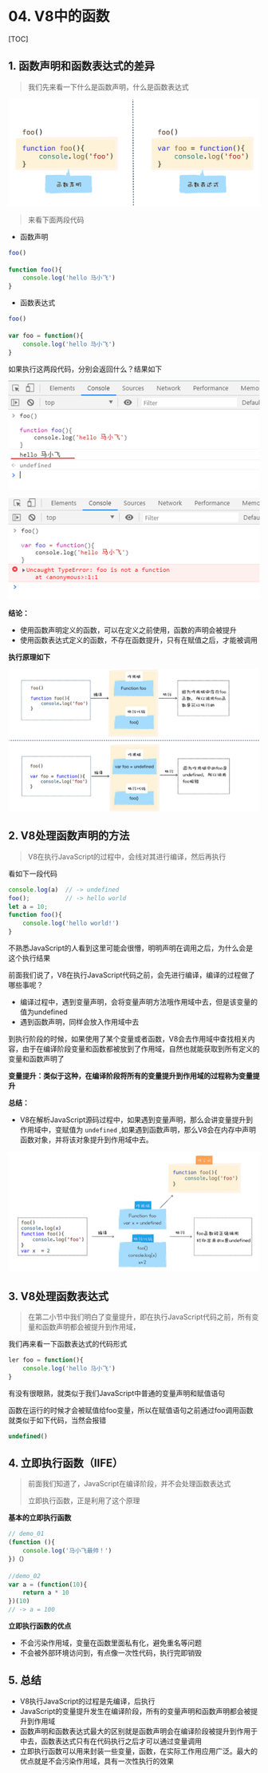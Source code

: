 # 04. V8中的函数

[TOC]

## 1. 函数声明和函数表达式的差异

> 我们先来看一下什么是函数声明，什么是函数表达式

![1597069155616](./assets/1597069155616.png)

> 来看下面两段代码

- 函数声明

~~~js
foo()

function foo(){
    console.log('hello 马小飞')
}
~~~

- 函数表达式

~~~js
foo()

var foo = function(){
    console.log('hello 马小飞')
}
~~~

如果执行这两段代码，分别会返回什么？结果如下

![1597069493591](./assets/1597069493591.png)

![](1597069562025.png)

**结论：**

- 使用函数声明定义的函数，可以在定义之前使用，函数的声明会被提升
- 使用函数表达式定义的函数，不存在函数提升，只有在赋值之后，才能被调用

**执行原理如下**

![1597069767411](./assets/1597069767411.png)



## 2. V8处理函数声明的方法

> V8在执行JavaScript的过程中，会线对其进行编译，然后再执行

看如下一段代码

~~~js
console.log(a)	// -> undefined
foo();			// -> hello world
let a = 10;
function foo(){
    console.log('hello world!')
}
~~~

不熟悉JavaScript的人看到这里可能会很懵，明明声明在调用之后，为什么会是这个执行结果

前面我们说了，V8在执行JavaScript代码之前，会先进行编译，编译的过程做了哪些事呢？

- 编译过程中，遇到变量声明，会将变量声明方法哦作用域中去，但是该变量的值为undefined
- 遇到函数声明，同样会放入作用域中去

到执行阶段的时候，如果使用了某个变量或者函数，V8会去作用域中查找相关内容，由于在编译阶段变量和函数都被放到了作用域，自然也就能获取到所有定义的变量和函数声明了

**变量提升：类似于这种，在编译阶段将所有的变量提升到作用域的过程称为变量提升**

**总结：**

- V8在解析JavaScript源码过程中，如果遇到变量声明，那么会讲变量提升到作用域中，变赋值为 `undefined` ,如果遇到函数声明，那么V8会在内存中声明函数对象，并将该对象提升到作用域中去。

![1597070969310](./assets/1597070969310.png)



## 3. V8处理函数表达式

> 在第二小节中我们明白了变量提升，即在执行JavaScript代码之前，所有变量和函数声明都会被提升到作用域，

我们再来看一下函数表达式的代码形式

~~~js
ler foo = function(){
    console.log('hello 马小飞')
}
~~~

有没有很眼熟，就类似于我们JavaScript中普通的变量声明和赋值语句

函数在运行的时候才会被赋值给foo变量，所以在赋值语句之前通过foo调用函数就类似于如下代码，当然会报错

~~~js
undefined()
~~~



## 4. 立即执行函数（IIFE）

> 前面我们知道了，JavaScript在编译阶段，并不会处理函数表达式
>
> 立即执行函数，正是利用了这个原理

**基本的立即执行函数**

~~~js
// demo_01
(function (){
    console.log('马小飞最帅！')
})（）

//demo_02
var a = (function(10){
    return a * 10
})(10)
// -> a = 100
~~~

**立即执行函数的优点**

- 不会污染作用域，变量在函数里面私有化，避免重名等问题
- 不会被外部环境访问到，有点像一次性代码，执行完即销毁



## 5. 总结

- V8执行JavaScript的过程是先编译，后执行
- JavaScript的变量提升发生在编译阶段，所有的变量声明和函数声明都会被提升到作用域
- 函数声明和函数表达式最大的区别就是函数声明会在编译阶段被提升到作用于中去，函数表达式只有在代码执行之后才可以通过变量调用
- 立即执行函数可以用来封装一些变量，函数，在实际工作用应用广泛。最大的优点就是不会污染作用域，具有一次性执行的效果